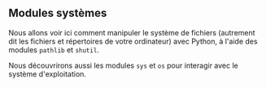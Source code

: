 ## Modules systèmes

Nous allons voir ici comment manipuler le système de fichiers (autrement dit les fichiers et répertoires de votre ordinateur) avec Python, à l'aide des modules `pathlib` et `shutil`.

Nous découvrirons aussi les modules `sys` et `os` pour interagir avec le système d'exploitation.
